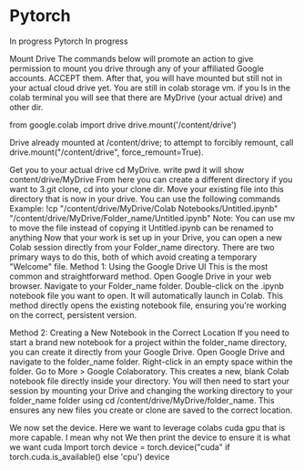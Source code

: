 # Pytorch
In progress
Pytorch
In progress

Mount Drive The commands below will promote an action to give permission to mount you drive through any of your affiliated Google accounts. ACCEPT them.
After that, you will have mounted but still not in your actual cloud drive yet. You are still in colab storage vm.
if you ls in the colab terminal you will see that there are MyDrive (your actual drive) and other dir.

from google.colab import drive
drive.mount('/content/drive')
    
Drive already mounted at /content/drive; to attempt to forcibly remount, call drive.mount("/content/drive", force_remount=True).


Get you to your actual drive cd MyDrive. write pwd it will show content/drive/MyDrive
From here you can create a different directory if you want to 3.git clone, cd into your clone dir.
Move your existing file into this directory that is now in your drive. You can use the following commands Example: !cp "/content/drive/MyDrive/Colab Notebooks/Untitled.ipynb" "/content/drive/MyDrive/Folder_name/Untitled.ipynb"
Note: You can use mv to move the file instead of copying it Untitled.ipynb can be renamed to anything
Now that your work is set up in your Drive, you can open a new Colab session directly from your Folder_name directory. There are two primary ways to do this, both of which avoid creating a temporary "Welcome" file.
Method 1: Using the Google Drive UI
This is the most common and straightforward method.
Open Google Drive in your web browser.
Navigate to your Folder_name folder.
Double-click on the .ipynb notebook file you want to open. It will automatically launch in Colab.
This method directly opens the existing notebook file, ensuring you're working on the correct, persistent version.

Method 2: Creating a New Notebook in the Correct Location
If you need to start a brand new notebook for a project within the folder_name directory, you can create it directly from your Google Drive.
Open Google Drive and navigate to the folder_name folder.
Right-click in an empty space within the folder.
Go to More > Google Colaboratory.
This creates a new, blank Colab notebook file directly inside your directory. You will then need to start your session by mounting your Drive and changing the working directory to your folder_name folder using cd /content/drive/MyDrive/folder_name.
This ensures any new files you create or clone are saved to the correct location.

    
We now set the device. Here we want to leverage colabs cuda gpu that is more capable. I mean why not
We then print the device to ensure it is what we want cuda
Import torch
device = torch.device("cuda" if torch.cuda.is_available() else 'cpu')
device




